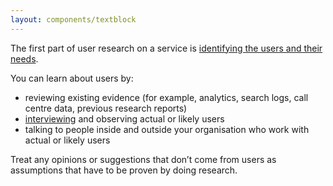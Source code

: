 ```yaml
---
layout: components/textblock
---
```


The first part of user research on a service is [identifying the users and their needs](#).

You can learn about users by:

- reviewing existing evidence (for example, analytics, search logs, call centre data, previous research reports)
- [interviewing](#) and observing actual or likely users
- talking to people inside and outside your organisation who work with actual or likely users

Treat any opinions or suggestions that don’t come from users as assumptions that have to be proven by doing research.
